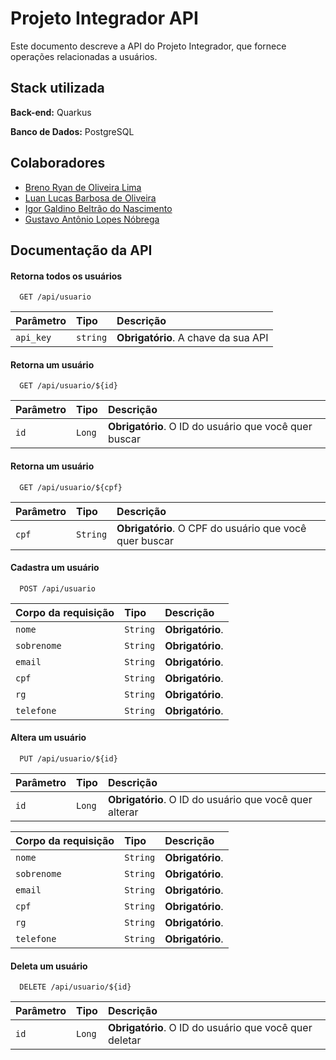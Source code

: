 
# Projeto Integrador API

Este documento descreve a API do Projeto Integrador, que fornece operações relacionadas a usuários.



## Stack utilizada



**Back-end:** Quarkus

**Banco de Dados:** PostgreSQL

## Colaboradores

- [Breno Ryan de Oliveira Lima](https://github.com/brenoRyan77)
- [Luan Lucas Barbosa de Oliveira](https://github.com/LuanBarb0sa)
- [Igor Galdino Beltrão do Nascimento]()
- [Gustavo Antônio Lopes Nóbrega]()
## Documentação da API

#### Retorna todos os usuários

```http
  GET /api/usuario
```

| Parâmetro   | Tipo       | Descrição                           |
| :---------- | :--------- | :---------------------------------- |
| `api_key` | `string` | **Obrigatório**. A chave da sua API |

#### Retorna um usuário

```http
  GET /api/usuario/${id}
```

| Parâmetro   | Tipo       | Descrição                                   |
| :---------- | :--------- | :------------------------------------------ |
| `id`      | `Long` | **Obrigatório**. O ID do usuário que você quer buscar |

#### Retorna um usuário

```http
  GET /api/usuario/${cpf}
```

| Parâmetro   | Tipo       | Descrição                                   |
| :---------- | :--------- | :------------------------------------------ |
| `cpf`      | `String` | **Obrigatório**. O CPF do usuário que você quer buscar |

#### Cadastra um usuário

```http
  POST /api/usuario
```

| Corpo da requisição   | Tipo       | Descrição                                   |
| :---------- | :--------- | :------------------------------------------ |
| `nome`      | `String` | **Obrigatório**.
| `sobrenome`      | `String` | **Obrigatório**.
| `email`      | `String` | **Obrigatório**.
| `cpf`      | `String` | **Obrigatório**.
| `rg`      | `String` | **Obrigatório**.
| `telefone`      | `String` | **Obrigatório**.

#### Altera um usuário

```http
  PUT /api/usuario/${id}
```
| Parâmetro   | Tipo       | Descrição                                   |
| :---------- | :--------- | :------------------------------------------ |
| `id`      | `Long` | **Obrigatório**. O ID do usuário que você quer alterar |

| Corpo da requisição   | Tipo       | Descrição                                   |
| :---------- | :--------- | :------------------------------------------ |
| `nome`      | `String` | **Obrigatório**.
| `sobrenome`      | `String` | **Obrigatório**.
| `email`      | `String` | **Obrigatório**.
| `cpf`      | `String` | **Obrigatório**.
| `rg`      | `String` | **Obrigatório**.
| `telefone`      | `String` | **Obrigatório**.

#### Deleta um usuário

```http
  DELETE /api/usuario/${id}
```

| Parâmetro   | Tipo       | Descrição                                   |
| :---------- | :--------- | :------------------------------------------ |
| `id`      | `Long` | **Obrigatório**. O ID do usuário que você quer deletar |
